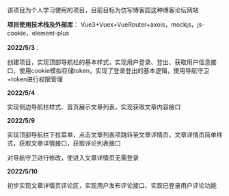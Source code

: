 该项目为个人学习使用的项目，目前目标为仿写博客园这种博客论坛网站 

**项目使用技术栈及外部库**： Vue3+Vuex+VueRouter+axois，mockjs，js-cookie，element-plus 

**2022/5/3**： 

创建项目，实现顶部导航栏的基本样式，实现用户登录、登出、获取用户信息接口，使用cookie模拟存储token，实现了登录登出的基本逻辑，使用导航守卫+token进行权限管理

**2022/5/4**

实现侧边导航栏样式、首页展示文章列表，实现获取文章内容接口

**2022/5/9**

实现顶部导航栏下拉菜单，点击文章列表项跳转至文章详情页，文章详情页简单样式，获取文章详情接口，获取评论列表接口

对导航守卫进行修改，使进入文章详情页无需登录

**2022/5/10**

初步实现文章详情页评论区，实现用户发布评论接口、实现已登录用户评论功能
